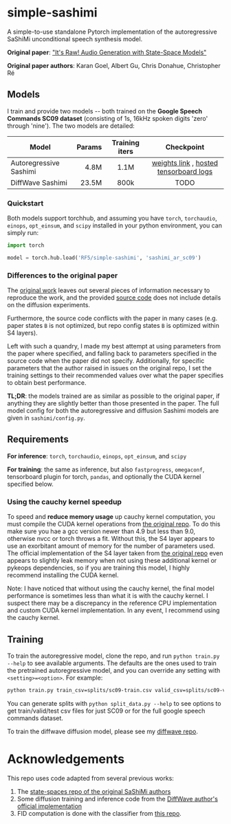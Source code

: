 # simple-sashimi
A simple-to-use standalone Pytorch implementation of the autoregressive SaShiMi unconditional speech synthesis model.

**Original paper**: ["It's Raw! Audio Generation with State-Space Models"](https://arxiv.org/abs/2202.09729)

**Original paper authors**: Karan Goel, Albert Gu, Chris Donahue, Christopher Ré

## Models
I train and provide two models -- both trained on the **Google Speech Commands SC09 dataset** (consisting of 1s, 16kHz spoken digits 'zero' through 'nine'). 
The two models are detailed:

| Model | Params | Training iters | Checkpoint |
| -- | --: | :--: | :--: |
| Autoregressive Sashimi | 4.8M | 1.1M | [weights link](https://github.com/RF5/simple-sashimi/releases/download/v1.0/ckpt_01100000.pt) , [hosted tensorboard logs](https://tensorboard.dev/experiment/S3QB9BAVQYOOEA09VSndVQ/#scalars) |
| DiffWave Sashimi | 23.5M | 800k | TODO |

### Quickstart 
Both models support torchhub, and assuming you have `torch`, `torchaudio`, `einops`, `opt_einsum`, and `scipy` installed in your python environment, you can simply run:

```python
import torch

model = torch.hub.load('RF5/simple-sashimi', 'sashimi_ar_sc09')

```

### Differences to the original paper
The [original work](https://arxiv.org/abs/2202.09729) leaves out several pieces of information necessary to reproduce the work, and the provided [source code](https://github.com/HazyResearch/state-spaces/) does not include details on the diffusion experiments. 

Furthermore, the source code conflicts with the paper in many cases (e.g. paper states `B` is not optimized, but repo config states `B` is optimized within S4 layers). 

Left with such a quandry, I made my best attempt at using parameters from the paper where specified, and falling back to parameters specified in the source code when the paper did not specify. Additionally, for specific parameters that the author raised in issues on the original repo, I set the training settings to their recommended values over what the paper specifies to obtain best performance. 

**TL;DR**: the models trained are as similar as possible to the original paper, if anything they are slightly better than those presented in the paper. 
The full model config for both the autoregressive and diffusion Sashimi models are given in `sashimi/config.py`. 

## Requirements

**For inference**:  `torch`, `torchaudio`, `einops`, `opt_einsum`, and `scipy`

**For training**: the same as inference, but also `fastprogress`, `omegaconf`, tensorboard plugin for torch, `pandas`, and optionally the CUDA kernel specified below. 

### Using the cauchy kernel speedup
To speed and **reduce memory usage** up cauchy kernel computation, you must compile the CUDA kernel operations from [the original repo](https://github.com/HazyResearch/state-spaces/tree/main#cauchy-kernel). 
To do this make sure you hae a gcc version newer than 4.9 but less than 9.0, otherwise nvcc or torch throws a fit. 
Without this, the S4 layer appears to use an exorbitant amount of memory for the number of parameters used. The official implementation of the S4 layer taken from [the original repo](https://github.com/HazyResearch/state-spaces/) even appears to slightly leak memory when not using these additional kernel or pykeops dependencies,  so if you are training this model, I highly recommend installing the CUDA kernel.

Note: I have noticed that without using the cauchy kernel, the final model performance is sometimes less than what it is with the cauchy kernel. I suspect there may be a discrepancy in the reference CPU implementation and custom CUDA kernel implementation. In any event, I recommend using the cauchy kernel. 

## Training
To train the autoregressive model, clone the repo, and run `python train.py --help` to see available arguments. 
The defaults are the ones used to train the pretrained autoregressive model, and you can override any setting with `<setting>=<option>`. For example:

```bash
python train.py train_csv=splits/sc09-train.csv valid_csv=splits/sc09-valid.csv checkpoint_path=runs/run1/ validation_interval=2500
```

You can generate splits with `python split_data.py --help` to see options to get train/valid/test csv files for just SC09 or for the full google speech commands dataset. 

To train the diffwave diffusion model, please see my [diffwave repo](https://github.com/RF5/DiffWave-unconditional).

# Acknowledgements
This repo uses code adapted from several previous works:

1. The [state-spaces repo of the original SaShiMi authors](https://github.com/HazyResearch/state-spaces/)
2. Some diffusion training and inference code from the [DiffWave author's official implementation](https://github.com/lmnt-com/diffwave)
3. FID computation is done with the classifier from [this repo](https://github.com/RF5/simple-speech-commands).


